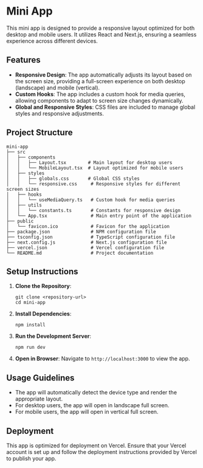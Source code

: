 # Mini App

This mini app is designed to provide a responsive layout optimized for both desktop and mobile users. It utilizes React and Next.js, ensuring a seamless experience across different devices.

## Features

- **Responsive Design**: The app automatically adjusts its layout based on the screen size, providing a full-screen experience on both desktop (landscape) and mobile (vertical).
- **Custom Hooks**: The app includes a custom hook for media queries, allowing components to adapt to screen size changes dynamically.
- **Global and Responsive Styles**: CSS files are included to manage global styles and responsive adjustments.

## Project Structure

```
mini-app
├── src
│   ├── components
│   │   ├── Layout.tsx        # Main layout for desktop users
│   │   └── MobileLayout.tsx  # Layout optimized for mobile users
│   ├── styles
│   │   ├── globals.css       # Global CSS styles
│   │   └── responsive.css     # Responsive styles for different screen sizes
│   ├── hooks
│   │   └── useMediaQuery.ts   # Custom hook for media queries
│   ├── utils
│   │   └── constants.ts       # Constants for responsive design
│   └── App.tsx                # Main entry point of the application
├── public
│   └── favicon.ico            # Favicon for the application
├── package.json               # NPM configuration file
├── tsconfig.json              # TypeScript configuration file
├── next.config.js             # Next.js configuration file
├── vercel.json                # Vercel configuration file
└── README.md                  # Project documentation
```

## Setup Instructions

1. **Clone the Repository**: 
   ```
   git clone <repository-url>
   cd mini-app
   ```

2. **Install Dependencies**: 
   ```
   npm install
   ```

3. **Run the Development Server**: 
   ```
   npm run dev
   ```

4. **Open in Browser**: Navigate to `http://localhost:3000` to view the app.

## Usage Guidelines

- The app will automatically detect the device type and render the appropriate layout.
- For desktop users, the app will open in landscape full screen.
- For mobile users, the app will open in vertical full screen.

## Deployment

This app is optimized for deployment on Vercel. Ensure that your Vercel account is set up and follow the deployment instructions provided by Vercel to publish your app.